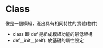 # Class
  像是一個模組，產出具有相同特性的實體(物件)
  - class 跟 def 是組成模組功能的最低架構
  - def__init__(self): 放基礎的屬性設定
  
  

